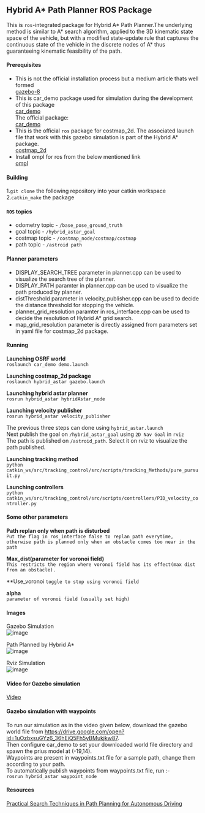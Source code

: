 ## Hybrid A* Path Planner ROS Package

This is `ros`-integrated package for Hybrid A* Path Planner.The underlying method is similar to A* search algorithm, applied to the 3D kinematic state space of the vehicle, but with a modified state-update rule that captures the continuous state of the vehicle in the discrete nodes of A* thus guaranteeing kinematic feasibility of the path.

#### Prerequisites
- This is not the official installation process but a medium article thats well formed<br/>
 [gazebo-8](https://medium.com/@abhiksingla10/setting-up-ros-kinetic-and-gazebo-8-or-9-70f2231af21a?fbclid=IwAR3pPyfB7X_1MiqBNpAEK2-7IqwZ3YtpzuMwxEa8AL5qKq4hSNiTnZbGrQs) <br/>
- This is car_demo package used for simulation during the development of this package<br/>
  [car_demo](https://drive.google.com/drive/folders/1t3Mamr8fq8slctGyB_iglyOQkyteMKBQ?usp=sharing)<br/>
  The official package:<br/>
  [car_demo](https://github.com/osrf/car_demo)<br/>
- This is the official `ros` package for costmap_2d. The associated launch file that work with this gazebo simulation is part of the Hybrid A* package. <br/>
  [costmap_2d](https://github.com/strawlab/navigation/tree/master/costmap_2d)<br/>
- Install ompl for ros from the below mentioned link  
  [ompl](https://ompl.kavrakilab.org/installation.html) <br/>

#### Building

1.`git clone` the following repository into your catkin workspace\
2.`catkin_make` the package

#### `ROS` topics

- odometry topic - `/base_pose_ground_truth`
- goal topic - `/hybrid_astar_goal`  
- costmap topic - `/costmap_node/costmap/costmap`
- path topic - `/astroid path`

#### Planner parameters

- DISPLAY_SEARCH_TREE parameter in planner.cpp can be used to visualize the search tree of the planner.
- DISPLAY_PATH paramter in planner.cpp can be used to visualize the path produced by planner.
- distThreshold parameter in velocity_publisher.cpp can be used to decide the distance threshold for stopping the vehicle.
- planner_grid_resolution paramter in ros_interface.cpp can be used to decide the resolution of Hybrid A* grid search.
- map_grid_resolution parameter is directly assigned from parameters set in yaml file for costmap_2d package.

#### Running

**Launching OSRF world**<br/>
`roslaunch car_demo demo.launch`

**Launching costmap_2d package**<br/>
`roslaunch hybrid_astar gazebo.launch`

**Launching hybrid astar planner**<br/>
`rosrun hybrid_astar hybridAstar_node`

**Launching velocity publisher**<br/> 
`rosrun hybrid_astar velocity_publisher`<br/>

The previous three steps can done using `hybrid_astar.launch`<br/>
Next publish the goal on `/hybrid_astar_goal` using `2D Nav Goal` in `rviz` <br/>
The path is published on `/astroid_path`. Select it on rviz to visualize the path published.<br/>

**Launching tracking method**<br/>
`python catkin_ws/src/tracking_control/src/scripts/tracking_Methods/pure_pursuit.py`

**Launching controllers**<br/>
`python catkin_ws/src/tracking_control/src/scripts/controllers/PID_velocity_controller.py`

#### Some other parameters

**Path replan only when path is disturbed**<br/>
`Put the flag in ros_interface false to replan path everytime, otherwise path is planned only when an obstacle comes too near in the path`

**Max_dist(parameter for voronoi field)**<br/>
`This restricts the region where voronoi field has its effect(max dist from an obstacle). `

**Use_voronoi
`toggle to stop using voronoi field `

**alpha**<br/> 
`parameter of voronoi field (usually set high)`<br/>

#### Images
Gazebo Simulation<br/>
![image](https://drive.google.com/uc?export=view&id=15-kqJRyS5_auLp9y4gNx95SUvupi-068)

Path Planned by Hybrid A*<br/>
![image](https://drive.google.com/uc?export=view&id=15JqaoWBB1ZlF8xwrw4Ds7CTJv9RFrCWB)

Rviz Simulation<br/>
![image](https://drive.google.com/uc?export=view&id=1Xs8r86dIlGmqcnmqkDH6teeXNFR0b4Bb)

#### Video for Gazebo simulation

[Video](https://www.youtube.com/watch?v=vPbcxREJunU)

#### Gazebo simulation with waypoints

To run our simulation as in the video given below, download the gazebo world file from https://drive.google.com/open?id=1uOzbxsuGYz6_36hEiQ5Fh5yBMukjkw87. <br/>
Then configure car_demo to set your downloaded world file directory and spawn the prius model at (-19,14).<br/> 
Waypoints are present in waypoints.txt file for a sample path, change them according to your path.<br/>
To automatically publish waypoints from waypoints.txt file, run :- <br/>
`rosrun hybrid_astar waypoint_node` <br/>

#### Resources
[Practical Search Techniques in Path Planning for Autonomous Driving](https://ai.stanford.edu/~ddolgov/papers/dolgov_gpp_stair08.pdf)






